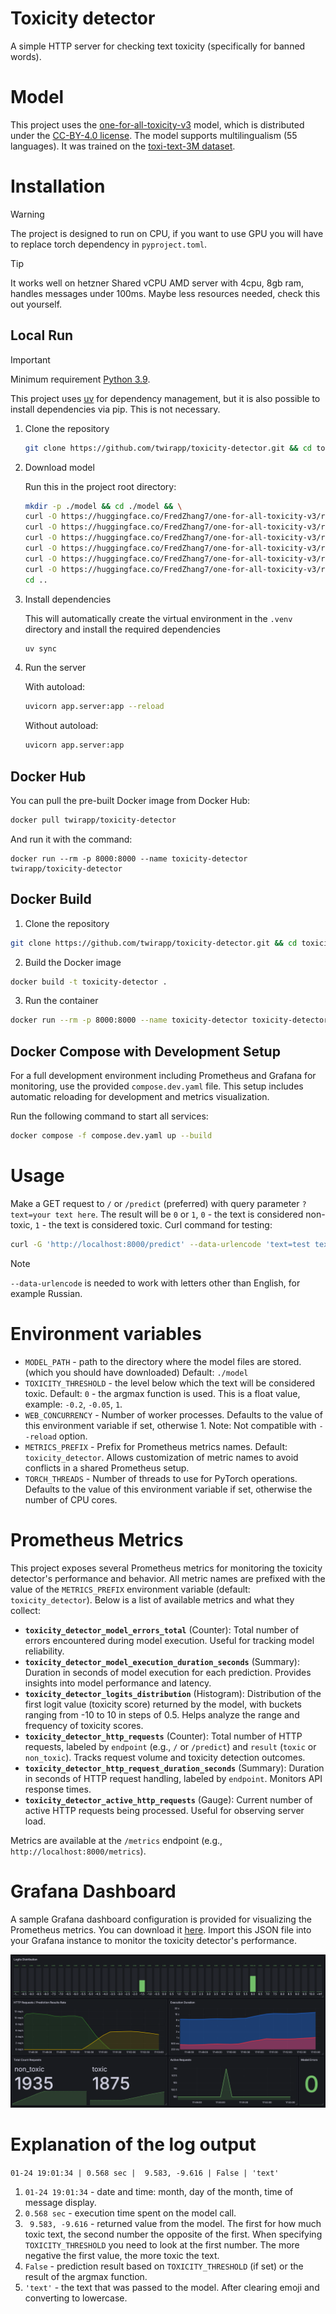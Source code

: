 # Toxicity detector
A simple HTTP server for checking text toxicity (specifically for banned words).

# Model
This project uses the [one-for-all-toxicity-v3](https://huggingface.co/FredZhang7/one-for-all-toxicity-v3) model, which is distributed under the [CC-BY-4.0 license](https://choosealicense.com/licenses/cc-by-4.0).
The model supports multilingualism (55 languages). It was trained on the [toxi-text-3M dataset](https://huggingface.co/datasets/FredZhang7/toxi-text-3M).

# Installation
> [!WARNING]
> The project is designed to run on CPU, if you want to use GPU you will have to replace torch dependency in `pyproject.toml`.

> [!TIP]
> It works well on hetzner Shared vCPU AMD server with 4cpu, 8gb ram, handles messages under 100ms. Maybe less resources needed, check this out yourself.

## Local Run
> [!IMPORTANT]
>
> Minimum requirement [Python 3.9](https://www.python.org/downloads).
>
> This project uses [uv](https://astral.sh/uv) for dependency management, but it is also possible to install dependencies via pip. This is not necessary.

1. Clone the repository

    ```bash
    git clone https://github.com/twirapp/toxicity-detector.git && cd toxicity-detector
    ```
2. Download model

    Run this in the project root directory:
    ```bash
    mkdir -p ./model && cd ./model && \
    curl -O https://huggingface.co/FredZhang7/one-for-all-toxicity-v3/resolve/main/config.json && \
    curl -O https://huggingface.co/FredZhang7/one-for-all-toxicity-v3/resolve/main/pytorch_model.bin && \
    curl -O https://huggingface.co/FredZhang7/one-for-all-toxicity-v3/resolve/main/special_tokens_map.json && \
    curl -O https://huggingface.co/FredZhang7/one-for-all-toxicity-v3/resolve/main/tokenizer.json && \
    curl -O https://huggingface.co/FredZhang7/one-for-all-toxicity-v3/resolve/main/tokenizer_config.json && \
    curl -O https://huggingface.co/FredZhang7/one-for-all-toxicity-v3/resolve/main/vocab.txt && \
    cd ..
    ```
3. Install dependencies

    This will automatically create the virtual environment in the `.venv` directory and install the required dependencies
    ```bash
    uv sync
    ```
4. Run the server

    With autoload:
    ```bash
    uvicorn app.server:app --reload
    ```
    Without autoload:
    ```bash
    uvicorn app.server:app
    ```

## Docker Hub
You can pull the pre-built Docker image from Docker Hub:
```bash
docker pull twirapp/toxicity-detector
```

And run it with the command:
```
docker run --rm -p 8000:8000 --name toxicity-detector twirapp/toxicity-detector
```

## Docker Build
1. Clone the repository

  ```bash
  git clone https://github.com/twirapp/toxicity-detector.git && cd toxicity-detector
  ```
2. Build the Docker image

  ```bash
  docker build -t toxicity-detector .
  ```
3. Run the container

  ```bash
  docker run --rm -p 8000:8000 --name toxicity-detector toxicity-detector
  ```

## Docker Compose with Development Setup
For a full development environment including Prometheus and Grafana for monitoring, use the provided `compose.dev.yaml` file. This setup includes automatic reloading for development and metrics visualization.

Run the following command to start all services:
```bash
docker compose -f compose.dev.yaml up --build
```

# Usage
Make a GET request to `/` or `/predict` (preferred) with query parameter `?text=your text here`.
The result will be `0` or `1`, `0` - the text is considered non-toxic, `1` - the text is considered toxic.
Curl command for testing:
```bash
curl -G 'http://localhost:8000/predict' --data-urlencode 'text=test text'
```
> [!NOTE]
> `--data-urlencode` is needed to work with letters other than English, for example Russian.

# Environment variables
- `MODEL_PATH` - path to the directory where the model files are stored. (which you should have downloaded) Default: `./model`
- `TOXICITY_THRESHOLD` - the level below which the text will be considered toxic. Default: `0` - the argmax function is used. This is a float value, example: `-0.2`, `-0.05`, `1`.
- `WEB_CONCURRENCY` - Number of worker processes. Defaults to the value of this environment variable if set, otherwise 1. Note: Not compatible with `--reload` option.
- `METRICS_PREFIX` - Prefix for Prometheus metrics names. Default: `toxicity_detector`. Allows customization of metric names to avoid conflicts in a shared Prometheus setup.
- `TORCH_THREADS` - Number of threads to use for PyTorch operations. Defaults to the value of this environment variable if set, otherwise the number of CPU cores.

# Prometheus Metrics
This project exposes several Prometheus metrics for monitoring the toxicity detector's performance and behavior. All metric names are prefixed with the value of the `METRICS_PREFIX` environment variable (default: `toxicity_detector`). Below is a list of available metrics and what they collect:

- **`toxicity_detector_model_errors_total`** (Counter): Total number of errors encountered during model execution. Useful for tracking model reliability.
- **`toxicity_detector_model_execution_duration_seconds`** (Summary): Duration in seconds of model execution for each prediction. Provides insights into model performance and latency.
- **`toxicity_detector_logits_distribution`** (Histogram): Distribution of the first logit value (toxicity score) returned by the model, with buckets ranging from -10 to 10 in steps of 0.5. Helps analyze the range and frequency of toxicity scores.
- **`toxicity_detector_http_requests`** (Counter): Total number of HTTP requests, labeled by `endpoint` (e.g., `/` or `/predict`) and `result` (`toxic` or `non_toxic`). Tracks request volume and toxicity detection outcomes.
- **`toxicity_detector_http_request_duration_seconds`** (Summary): Duration in seconds of HTTP request handling, labeled by `endpoint`. Monitors API response times.
- **`toxicity_detector_active_http_requests`** (Gauge): Current number of active HTTP requests being processed. Useful for observing server load.

Metrics are available at the `/metrics` endpoint (e.g., `http://localhost:8000/metrics`).

# Grafana Dashboard
A sample Grafana dashboard configuration is provided for visualizing the Prometheus metrics. You can download it [here](./grafana-dashboard.json). Import this JSON file into your Grafana instance to monitor the toxicity detector's performance.

![Grafana Dashboard Screenshot](./.github/grafana-dashboard-screenshot.png)

# Explanation of the log output
`01-24 19:01:34 | 0.568 sec |  9.583, -9.616 | False | 'text'`
1. `01-24 19:01:34` - date and time: month, day of the month, time of message display.
2. `0.568 sec` - execution time spent on the model call.
3. ` 9.583, -9.616` - returned value from the model. The first for how much toxic text, the second number the opposite of the first. When specifying `TOXICITY_THRESHOLD` you need to look at the first number. The more negative the first value, the more toxic the text.
4. `False` - prediction result based on `TOXICITY_THRESHOLD` (if set) or the result of the argmax function.
5. `'text'` - the text that was passed to the model. After clearing emoji and converting to lowercase.
